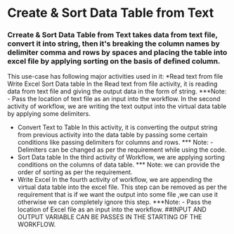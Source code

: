 # Create & Sort Data Table from Text
### Crreate & Sort Data Table from Text takes data from text file, convert it into string, then it's breaking the column names by delimiter comma and rows by spaces and placing the table into excel file by applying sorting on the basis of defined column.

This use-case has following major activities used in it:
*Read text from file Write Excel Sort Data table
In the Read text from file activity, it is reading data from text file and giving the output data in the form of string.
***Note: - Pass the location of text file as an input into the workflow. In the second activity of workflow, we are writing the text output into the virtual data table by applying some delimiters.
* Convert Text to Table
In this activity, it is converting the output string from previous activity into the data table by passing some certain conditions like passing delimiters for columns and rows.
*** Note: -Delimiters can be changed as per the requirement while using the code.
* Sort Data table
In the third activity of Workflow, we are applying sorting conditions on the columns of data table.
*** Note: we can provide the order of sorting as per the requirement.
* Write Excel
In the fourth activity of workflow, we are appending the virtual data table into the excel file. This step can be removed as per the requirement that is if we want the output into some file ,we can use it otherwise we can completely ignore this step.
***Note: - Pass the location of Excel file as an input into the workflow.
##INPUT AND OUTPUT VARIABLE CAN BE PASSES IN THE STARTING OF THE WORKFLOW.
